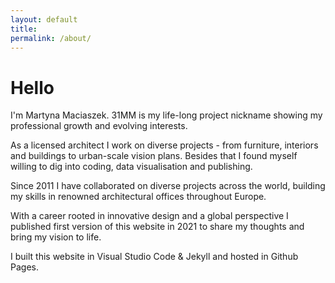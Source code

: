 ```yaml
---
layout: default
title: 
permalink: /about/
---
```


# Hello 

I'm Martyna Maciaszek. 31MM is my life-long project nickname showing my professional growth and evolving interests. 

As a licensed architect I work on diverse projects - from furniture, interiors and buildings to urban-scale vision plans. Besides that I found myself willing to dig into coding, data visualisation and publishing. 

Since 2011 I have collaborated on diverse projects across the world, building my skills in renowned architectural offices throughout Europe.

With a career rooted in innovative design and a global perspective I published first version of this website in 2021 to share my thoughts and bring my vision to life.

I built this website in Visual Studio Code & Jekyll and hosted in Github Pages.